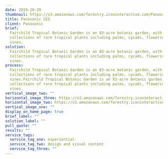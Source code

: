 ```yaml
---
date: 2019-10-29
thumbnail: https://s3.amazonaws.com/forestry.iconinteractive.com/Panasonic.008.jpeg
title: Panasonic CES
client: Panasonic
brief:
  Fairchild Tropical Botanic Garden is an 83-acre botanic garden, with extensive
  collections of rare tropical plants including palms, cycads, flowering trees, and
  vines.
solution:
  Fairchild Tropical Botanic Garden is an 83-acre botanic garden, with extensive
  collections of rare tropical plants including palms, cycads, flowering trees, and
  vines.
process:
  Fairchild Tropical Botanic Garden is an 83-acre botanic garden, with extensive
  collections of rare tropical plants including palms, cycads, flowering trees, and
  vines.Fairchild Tropical Botanic Garden is an 83-acre botanic garden, with extensive
  collections of rare tropical plants including palms, cycads, flowering trees, and
  vines.
vertical_image_two: ""
horizontal_image_three: https://s3.amazonaws.com/forestry.iconinteractive.com/Panasonic.007.jpeg
horizontal_image_two: https://s3.amazonaws.com/forestry.iconinteractive.com/Panasonic.006.jpeg
vertical_image_one: ""
display_on_home_page: true
brief_label: ""
solution_label: ""
pull_quote: ""
results: ""
service_tags:
  service_tag_one: experiential
  service_tag_two: design and visual content
  service_tag_three: ""
---
```


